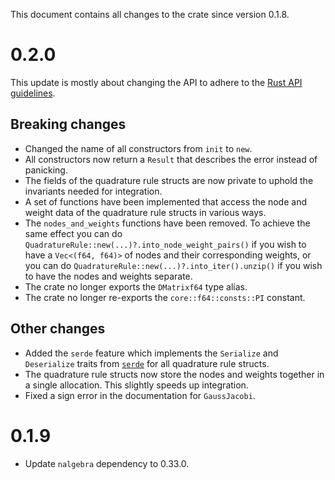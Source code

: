 This document contains all changes to the crate since version 0.1.8.

# 0.2.0

This update is mostly about changing the API to adhere to the [Rust API guidelines](https://rust-lang.github.io/api-guidelines/about.html).

## Breaking changes

 - Changed the name of all constructors from `init` to `new`.  
 - All constructors now return a `Result` that describes the error instead of panicking.  
 - The fields of the quadrature rule structs are now private to uphold the invariants needed for integration.  
 - A set of functions have been implemented that access the node and weight data of the quadrature rule structs in various ways.  
 - The `nodes_and_weights` functions have been removed. To achieve the same effect you can do `QuadratureRule::new(...)?.into_node_weight_pairs()` if you wish to have a `Vec<(f64, f64)>` of nodes and their corresponding weights, or you can do `QuadratureRule::new(...)?.into_iter().unzip()` if you wish to have the nodes and weights separate.
 - The crate no longer exports the `DMatrixf64` type alias.
 - The crate no longer re-exports the `core::f64::consts::PI` constant.

## Other changes

 - Added the `serde` feature which implements the `Serialize` and `Deserialize` traits from [`serde`](https://crates.io/crates/serde) for all quadrature rule structs.
 - The quadrature rule structs now store the nodes and weights together in a single allocation. This slightly speeds up integration.
 - Fixed a sign error in the documentation for `GaussJacobi`.

# 0.1.9

 - Update `nalgebra` dependency to 0.33.0.
